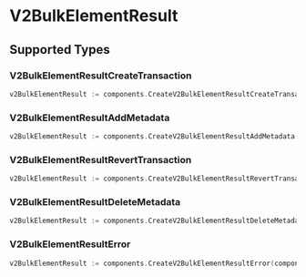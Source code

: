 # V2BulkElementResult


## Supported Types

### V2BulkElementResultCreateTransaction

```go
v2BulkElementResult := components.CreateV2BulkElementResultCreateTransaction(components.V2BulkElementResultCreateTransaction{/* values here */})
```

### V2BulkElementResultAddMetadata

```go
v2BulkElementResult := components.CreateV2BulkElementResultAddMetadata(components.V2BulkElementResultAddMetadata{/* values here */})
```

### V2BulkElementResultRevertTransaction

```go
v2BulkElementResult := components.CreateV2BulkElementResultRevertTransaction(components.V2BulkElementResultRevertTransaction{/* values here */})
```

### V2BulkElementResultDeleteMetadata

```go
v2BulkElementResult := components.CreateV2BulkElementResultDeleteMetadata(components.V2BulkElementResultDeleteMetadata{/* values here */})
```

### V2BulkElementResultError

```go
v2BulkElementResult := components.CreateV2BulkElementResultError(components.V2BulkElementResultError{/* values here */})
```

